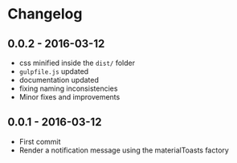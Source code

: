 # Changelog

## 0.0.2 - 2016-03-12
- css minified inside the `dist/` folder
- `gulpfile.js` updated
- documentation updated
- fixing naming inconsistencies
- Minor fixes and improvements

## 0.0.1 - 2016-03-12
- First commit
- Render a notification message using the materialToasts factory
